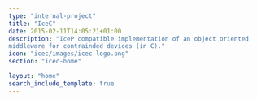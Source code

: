 ```yaml
---
type: "internal-project"
title: "IceC"
date: 2015-02-11T14:05:21+01:00
description: "IceP compatible implementation of an object oriented
middleware for contrainded devices (in C)."
icon: "icec/images/icec-logo.png"
section: "icec-home"

layout: "home"
search_include_template: true
---
```

